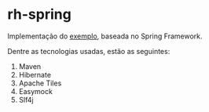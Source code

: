 rh-spring
=====

Implementação do [exemplo](https://github.com/hmagalhaes/exemplo-rh), baseada no Spring Framework.  

Dentre as tecnologias usadas, estão as seguintes:  

1. Maven
2. Hibernate
3. Apache Tiles
4. Easymock
5. Slf4j
